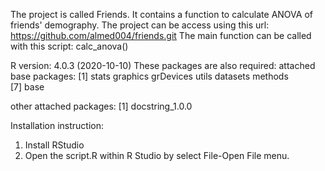 The project is called Friends. It contains a function to calculate ANOVA of friends' demography.
The project can be access using this url: https://github.com/almed004/friends.git
The main function can be called with this script:
  calc_anova()

R version: 4.0.3 (2020-10-10)
These packages are also required:
attached base packages:
[1] stats     graphics  grDevices utils     datasets  methods  
[7] base     

other attached packages:
[1] docstring_1.0.0

Installation instruction:
1. Install RStudio
2. Open the script.R within R Studio by select File-Open File menu.

